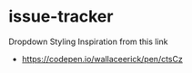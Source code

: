 # issue-tracker

Dropdown Styling Inspiration from this link

- https://codepen.io/wallaceerick/pen/ctsCz
